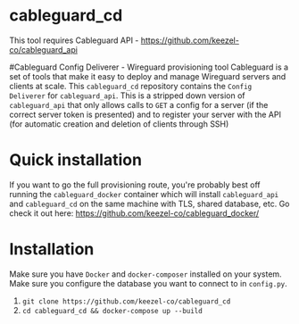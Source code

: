 # cableguard_cd
This tool requires Cableguard API - https://github.com/keezel-co/cableguard_api

#Cableguard Config Deliverer - Wireguard provisioning tool
Cableguard is a set of tools that make it easy to deploy and manage Wireguard servers and clients at scale.
This `cableguard_cd` repository contains the `Config Deliverer` for `cableguard_api`. This is a stripped down
version of `cableguard_api` that only allows calls to `GET` a config for a server (if the correct server token is presented)
and to register your server with the API (for automatic creation and deletion of clients through SSH)

# Quick installation
If you want to go the full provisioning route, you're probably best off running the `cableguard_docker` container which will
install `cableguard_api` and `cableguard_cd` on the same machine with TLS, shared database, etc. Go check it out here: https://github.com/keezel-co/cableguard_docker/

# Installation
Make sure you have `Docker` and `docker-composer` installed on your system. Make sure you configure the database you want to 
connect to in `config.py`. 

1. `git clone https://github.com/keezel-co/cableguard_cd`
2. `cd cableguard_cd && docker-compose up --build`
